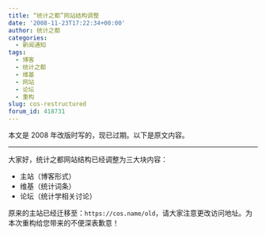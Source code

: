 ```yaml
---
title: “统计之都”网站结构调整
date: '2008-11-23T17:22:34+00:00'
author: 统计之都
categories:
  - 新闻通知
tags:
  - 博客
  - 统计之都
  - 维基
  - 网站
  - 论坛
  - 重构
slug: cos-restructured
forum_id: 418731
---
```


本文是 2008 年改版时写的，现已过期。以下是原文内容。

---

大家好，统计之都网站结构已经调整为三大块内容：

* 主站（博客形式）
* 维基（统计词条）
* 论坛（统计学相关讨论）

原来的主站已经迁移至：`https://cos.name/old`，请大家注意更改访问地址。为本次重构给您带来的不便深表歉意！
